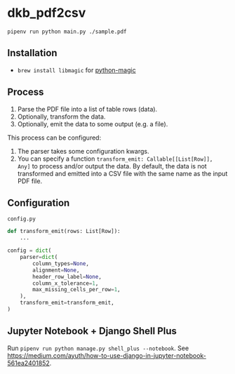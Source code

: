 # dkb_pdf2csv

`pipenv run python main.py ./sample.pdf `


## Installation

- `brew install libmagic` for [python-magic](https://pypi.org/project/python-magic/)


## Process

1. Parse the PDF file into a list of table rows (data).
2. Optionally, transform the data.
3. Optionally, emit the data to some output (e.g. a file).

This process can be configured:

1. The parser takes some configuration kwargs.
2. You can specify a function `transform_emit: Callable[[List[Row]], Any]` to process and/or
   output the data. By default, the data is not transformed and emitted into
   a CSV file with the same name as the input PDF file.


## Configuration

`config.py`

```python
def transform_emit(rows: List[Row]):
    ...

config = dict(
    parser=dict(
        column_types=None,
        alignment=None,
        header_row_label=None,
        column_x_tolerance=1,
        max_missing_cells_per_row=1,
    ),
    transform_emit=transform_emit,
)
```


## Jupyter Notebook + Django Shell Plus

Run `pipenv run python manage.py shell_plus --notebook`.
See https://medium.com/ayuth/how-to-use-django-in-jupyter-notebook-561ea2401852.
